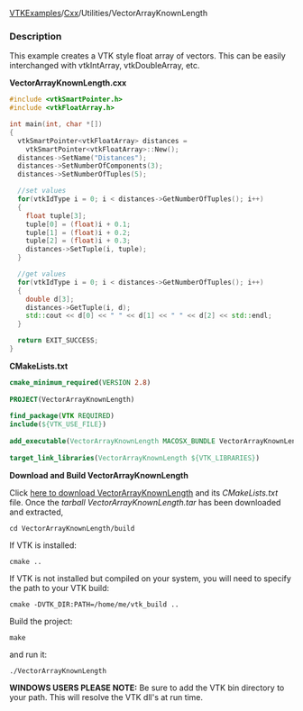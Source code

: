[VTKExamples](/home/)/[Cxx](/Cxx)/Utilities/VectorArrayKnownLength

### Description
This example creates a VTK style float array of vectors. This can be easily interchanged with vtkIntArray, vtkDoubleArray, etc.

**VectorArrayKnownLength.cxx**
```c++
#include <vtkSmartPointer.h>
#include <vtkFloatArray.h>

int main(int, char *[])
{
  vtkSmartPointer<vtkFloatArray> distances =
    vtkSmartPointer<vtkFloatArray>::New();
  distances->SetName("Distances");
  distances->SetNumberOfComponents(3);
  distances->SetNumberOfTuples(5);

  //set values
  for(vtkIdType i = 0; i < distances->GetNumberOfTuples(); i++)
  {
    float tuple[3];
    tuple[0] = (float)i + 0.1;
    tuple[1] = (float)i + 0.2;
    tuple[2] = (float)i + 0.3;
    distances->SetTuple(i, tuple);
  }

  //get values
  for(vtkIdType i = 0; i < distances->GetNumberOfTuples(); i++)
  {
    double d[3];
    distances->GetTuple(i, d);
    std::cout << d[0] << " " << d[1] << " " << d[2] << std::endl;
  }

  return EXIT_SUCCESS;
}
```
**CMakeLists.txt**
```cmake
cmake_minimum_required(VERSION 2.8)
 
PROJECT(VectorArrayKnownLength)
 
find_package(VTK REQUIRED)
include(${VTK_USE_FILE})
 
add_executable(VectorArrayKnownLength MACOSX_BUNDLE VectorArrayKnownLength.cxx)
 
target_link_libraries(VectorArrayKnownLength ${VTK_LIBRARIES})
```

**Download and Build VectorArrayKnownLength**

Click [here to download VectorArrayKnownLength](https://github.com/lorensen/VTKWikiExamplesTarballs/raw/master/VectorArrayKnownLength.tar) and its *CMakeLists.txt* file.
Once the *tarball VectorArrayKnownLength.tar* has been downloaded and extracted,
```
cd VectorArrayKnownLength/build 
```
If VTK is installed:
```
cmake ..
```
If VTK is not installed but compiled on your system, you will need to specify the path to your VTK build:
```
cmake -DVTK_DIR:PATH=/home/me/vtk_build ..
```
Build the project:
```
make
```
and run it:
```
./VectorArrayKnownLength
```
**WINDOWS USERS PLEASE NOTE:** Be sure to add the VTK bin directory to your path. This will resolve the VTK dll's at run time.

